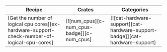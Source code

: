 | Recipe | Crates | Categories |
|--------|--------|------------|
| [Get the number of logical cpu cores][ex-hardware-support-check-number-of-logical-cpu-cores] | [![num_cpus][c-num_cpus-badge]][c-num_cpus] | [![cat-hardware-support][cat-hardware-support-badge]][cat-hardware-support] |

<div class="hidden">
</div>
